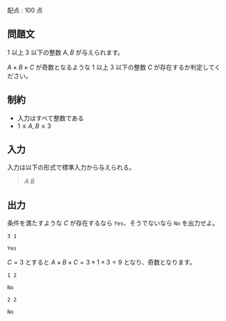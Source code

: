配点 : $100$ 点

## 問題文

$1$ 以上 $3$ 以下の整数 $A, B$ が与えられます。

$A \times B \times C$ が奇数となるような $1$ 以上 $3$ 以下の整数 $C$ が存在するか判定してください。

## 制約

- 入力はすべて整数である
- $1 \leq A, B \leq 3$

## 入力

入力は以下の形式で標準入力から与えられる。

> $A$ $B$

## 出力

条件を満たすような $C$ が存在するなら `Yes`、そうでないなら `No` を出力せよ。

```input1
3 1
```

```output1
Yes
```

$C = 3$ とすると $A \times B \times C = 3 \times 1 \times 3 = 9$ となり、奇数となります。

```input2
1 2
```

```output2
No
```

```input3
2 2
```

```output3
No
```